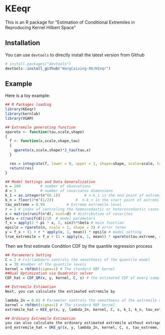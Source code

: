 # KEeqr
This is an R package for "Estimation of Conditional Extremiles in Reproducing Kernel Hilbert Space"


## Installation

You can use `devtools` to directly install the latest version from Github

```R
# install.packages("devtools")
devtools::install_github("WangCaixing-96/KEeqr")
```

## Example

Here is a toy example:

```r
## R Packages loading
library(KEeqr)
library(kernlab)
library(VGAM)

## Extremile generating function
xpareto <- function(tau,scale,shape)
{
  f <- function(x,scale,shape,tau)
  {
    qpareto(x,scale,shape)*J_tau(tau,x)
  }

  res = integrate(f, lower = 0, upper = 1, shape=shape, scale=scale, tau=tau, rel.tol=5*10^8*.Machine$double.eps)$value
  return(res)
}

## Model Settings and Data Generalization
n = 200			# number of obsevations
d = 3			# number of covariates dimensions
k_1 = as.integer(n^(0.1))			# n-k_1 is the end point of extremile interval
k_n = floor(3*n^(1/2))			#  n-k_n is the start point of extremile interval
tau_extreme = 0.99			# Extreme extremile level
r = 1 # index of controling the homoscedastic or heteroscedastic cases
x = matrix(runif(n*d), ncol=d) # distribution of covarites
beta = c(runif(d))/10  # model parameters
f_x = apply(2 * pi * x, 2, sin)%*%beta # main function
epsilo = rpareto(n, scale = 1, shape = 3) # error terms
y = f_x + (1 + r * apply(x, 1, mean)) * epsilo # model setting
true_extremile = f_x + (1 + apply(x, 1, mean)) * xpareto(tau.extreme, scale=1, shape=3) # the true extremile in level tau_extremile
```

Then we first estimate Condition CDF by the quantile regression process

```R
## Parameters Setting
C = 2 # C=1/lambda*n controls the smoothness of the quantile model
s = 30 #number of the quantile levels
kernel = rbfdot(sigma=1) # The standard RBF kernel
##Dual Optimization via Quadratic solver  
CDF_hat = CDF_QR(x, y, kernel, C, s) # the estimated CDF of every sample

```


```R
## Extremile Estimation
Next, you can calculate the estimated extremile by  

lambda_2n = 0.01 # Parameter controls the smoothness of the extremile model
kernel = rbfdot(sigma=1) # The standard RBF kernel
extremile_hat = KEE_qr(x, y, lambda_2n, kernel, C, s, k_1, k_n, tau_extreme, CDF_hat)
```

```R
## Ordinary Extremile Estimation
you can also calculate the ordinary estimated extremile without extrapolation by 
ord_extremile_hat = OKE_qr(x, y, lambda_2n, kernel, C, s, tau_extreme, CDF_hat)
```












